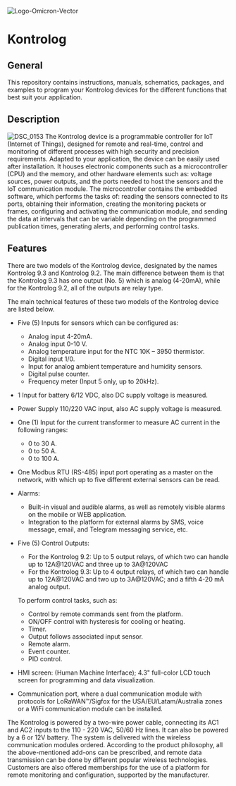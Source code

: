 ![Logo-Omicron-Vector](https://github.com/Omicron-IoT-Solutions/Kontrolog/assets/141452095/1d867a2d-2f0b-40eb-bbb9-566f306320ba)
# Kontrolog
## General
This repository contains instructions, manuals, schematics, packages, and examples to program your Kontrolog devices for the different functions that best suit your application.

## Description
![DSC_0153](https://github.com/Omicron-IoT-Solutions/Kontrolog/assets/141452095/87452571-8b00-4312-8a06-4ba1d7e01cff)
The Kontrolog device is a programmable controller for IoT (Internet of Things), designed for remote and real-time, control and monitoring of different processes with high security and precision requirements. Adapted to your application, the device can be easily used after installation. It houses electronic components such as a microcontroller (CPU) and the memory, and other hardware elements such as: voltage sources, power outputs, and the ports needed to host the sensors and the IoT communication module. The microcontroller contains the embedded software, which performs the tasks of: reading the sensors connected to its ports, obtaining their information, creating the monitoring packets or frames, configuring and activating the communication module, and sending the data at intervals that can be variable depending on the programmed publication times, generating alerts, and performing control tasks. 

## Features
There are two models of the Kontrolog device, designated by the names Kontrolog 9.3 and Kontrolog 9.2. The main difference between them is that the Kontrolog 9.3 has one output (No. 5) which is analog (4-20mA), while for the Kontrolog 9.2, all of the outputs are relay type.

The main technical features of these two models of the Kontrolog device are listed below.

- Five (5) Inputs for sensors which can be configured as:
  - Analog input 4-20mA.
  - Analog input 0-10 V.
  - Analog temperature input for the NTC 10K – 3950 thermistor.
  - Digital input 1/0.
  - Input for analog ambient temperature and humidity sensors.
  - Digital pulse counter.
  - Frequency meter (Input 5 only, up to 20kHz). 
- 1 Input for battery 6/12 VDC, also DC supply voltage is measured.
- Power Supply 110/220 VAC input, also AC supply voltage is measured.
- One (1) Input for the current transformer to measure AC current in the following ranges:
  - 0 to 30 A.
  - 0 to 50 A.
  - 0 to 100 A.
- One Modbus RTU (RS-485) input port operating as a master on the network, with which up to five different external sensors can be read.
- Alarms:
  - Built-in visual and audible alarms, as well as remotely visible alarms on the mobile or WEB application.
  - Integration to the platform for external alarms by SMS, voice message, email, and Telegram messaging service, etc.
- Five (5) Control Outputs: 
  - For the Kontrolog 9.2: Up to 5 output relays, of which two can handle up to 12A@120VAC and three up to 3A@120VAC
  - For the Kontrolog 9.3: Up to 4 output relays, of which two can handle up to 12A@120VAC and two up to 3A@120VAC; and a fifth 4-20 mA analog output.
    
  To perform control tasks, such as:

  - Control by remote commands sent from the platform. 
  - ON/OFF control with hysteresis for cooling or heating. 
  - Timer.
  - Output follows associated input sensor.
  - Remote alarm.
  - Event counter.
  - PID control. 
- HMI screen: (Human Machine Interface); 4.3" full-color LCD touch screen for programming and data visualization.
- Communication port, where a dual communication module with protocols for LoRaWAN™/Sigfox for the USA/EU/Latam/Australia zones or a WiFi communication module can be installed.
  
The Kontrolog is powered by a two-wire power cable, connecting its AC1 and AC2 inputs to the 110 - 220 VAC, 50/60 Hz lines. It can also be powered by a 6 or 12V battery. The system is delivered with the wireless communication modules ordered. According to the product philosophy, all the above-mentioned add-ons can be prescribed, and remote data transmission can be done by different popular wireless technologies. Customers are also offered memberships for the use of a platform for remote monitoring and configuration, supported by the manufacturer.
